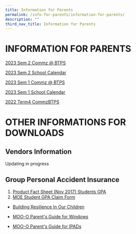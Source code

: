 ```yaml
---
title: Information for Parents
permalink: /info-for-parents/information-for-parents/
description: ""
third_nav_title: Information for Parents
---
```

# INFORMATION FOR PARENTS
[2023 Sem 2 Commz @ BTPS](/files/2023/commz@btps2023(sem%202).pdf)

[2023 Sem 2 School Calendar](/files/2023/2023%20sem%202%20school%20calendar.pdf)

[2023 Sem 1 Commz @ BTPS](/files/2022/Commz@BTPS2023_Sem1.pdf)

[2023 Sem 1 School Calendar](/files/2022/School%20Calendar%202023%20(Sem%201).pdf)

[2022 Term4 CommzBTPS](/files/2022/Term%20Comms/Term%204%20Commz@BTPS%20(Updated).pdf)

# OTHER INFORMATIONS FOR DOWNLOADS

<h2>Vendors Information</h2>

Updating in progress


<h2>Group Personal Accident Insurance</h2>

1. [Product Fact Sheet (Nov 2017) Students GPA](/files/2022/Vendors%20Information/Product%20Fact%20Sheet%20(Nov%202017)%20Student%20GPA.pdf)
2. [MOE Student GPA Claim Form](/files/2022/Vendors%20Information/MOE%20Student%20GPA%20claim%20form.pdf)


* [Building Resilience In Our Children](/files/2022/Informations/Building%20Resilience%20in%20Our%20Children.pdf)

* [MOO-O Parent's Guide for Windows](/files/2022/Guides/MOO-O%20Parent's%20Guide%20for%20Windows.pdf)

* [MOO-O Parent's Guide for IPADs](/files/2022/Guides/MOO-O%20Parent's%20Guide%20for%20ipad.pdf)